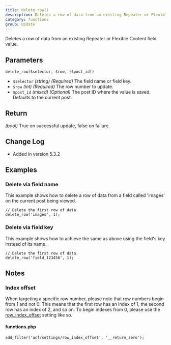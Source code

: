 ```yaml
---
title: delete_row()
description: Deletes a row of data from an existing Repeater or Flexible Content field value.
category: functions
group: Update
---
```


Deletes a row of data from an existing Repeater or Flexible Content field value.

## Parameters
```
delete_row($selector, $row, [$post_id])
```
- `$selector`		*(string)*	*(Required)*	The field name or field key.
- `$row`			*(int)*		*(Required)*	The row number to update.
- `$post_id`		*(mixed)*	*(Optional)*	The post ID where the value is saved. Defaults to the current post.

## Return
*(bool)* True on successful update, false on failure.

## Change Log
- Added in version 5.3.2

## Examples

### Delete via field name
This example shows how to delete a row of data from a field called 'images' on the current post being viewed.
```
// Delete the first row of data.
delete_row('images', 1);
```

### Delete via field key
This example shows how to achieve the same as above using the field's key instead of its name.
```
// Delete the first row of data.
delete_row('field_123456', 1);
```

## Notes

### Index offset
When targeting a specific row number, please note that row numbers begin from 1 and not 0. This means that the first row has an index of 1, the second row has an index of 2, and so on.
To begin indexes from 0, please use the [row_index_offset](https://www.advancedcustomfields.com/resources/acf-settings/) setting like so.
#### functions.php
```
add_filter('acf/settings/row_index_offset', '__return_zero');
```

